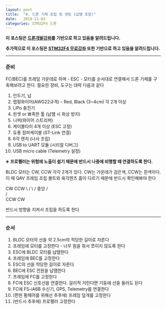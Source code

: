 ```yaml
---
layout: post
title:  "4. 드론 기체 조립 및 셋팅 (납땜 포함)"
date:   2019-11-03
categories: STM32F4 드론
---
```


__이 포스팅은 [드론개발강좌](https://www.inflearn.com/course/STM32CubelDE-STM32F4%EB%93%9C%EB%A1%A0-%EA%B0%9C%EB%B0%9C#)를 기반으로 하고 있음을 알려드립니다.__

__추가적으로 이 포스팅은 [STM32F4 무료강좌](https://www.inflearn.com/course/stm32f4/dashboard) 또한 기반으로 하고 있음을 알려드립니다.__

---
### 준비

FC(BEC)를 프레임 가운데로 하며 - ESC - 모터를 순서대로 연결해서 드론 기체를 구축해보려고 한다. 필요한 장비, 도구는 대략 다음과 같다

1. 인두기, 납
2. 랩핑와이어(AWG22규격) - Red, Black (3~4cm) 각 2개 이상
3. LiPo 충전기
4. 핀셋 or 뾰족한 툴 (납땜 시 화상 방지)
5. 니퍼(와이어 스트리퍼)
6. 케이블타이 4개 이상 (ESC 고정)
7. 듀퐁 점퍼케이블 (ST-Link 연결)
8. 6각 렌치 (나사 조립)
9. USB to UART 모듈 (시리얼 디버그)
10. USB micro cable (Telemetry 설정)

__※ 프로펠러는 위험에 노출이 쉽기 때문에 반드시 나중에 비행할 때 연결하도록 한다.__

BLDC 모터는 CW, CCW 각각 2개가 있다. CW는 가운데가 검은색, CCW는 흰색이다. 이 때 QAV 프레임 조립 볼트와 육각렌츠 홈이 다르기 때문에 반드시 확인해봐야 한다

 CW       CCW
   \     /
    \   /
     중앙
    /   \
   /     \
CCW       CW

반드시 방향을 지켜서 조립을 하도록 한다

---
### 순서

1. BLDC 모터의 선을 약 2.5cm의 적당한 길이로 자른다
2. 프레임에 모터를 고정한다 - 너무 힘을 줘서 쪼이지 않도록 한다
3. ESC에 BLDC 모터를 납땜한다
4. 프레임에 BEC를 고정한다
5. ESC의 선을 적당한 길이로 자른다
6. BEC에 ESC 전원을 납땜한다
7. 프레임에 FC를 고정한다
8. FC에 ESC 신호선을 연결한다. 걸리적 거린다면 기둥에 선을 둘러도 된다
9. FC에 FS-iA6B 수신기, GPS, Telemetry를 연결한다
10. (편한 펌웨어를 위해선 추후에) 프레임 덮개를 고정한다
11. (반드시 추후에) 프로펠러 고정한다
